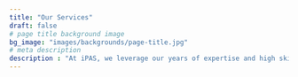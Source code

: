 ```yaml
---
title: "Our Services"
draft: false
# page title background image
bg_image: "images/backgrounds/page-title.jpg"
# meta description
description : "At iPAS, we leverage our years of expertise and high skills to provide efficient and innovative design solutions to your complex industrial electrical needs. The design services we provide involve forward-thinking design solutions. As a result, they meet the industrial system needs of today while forecasting the needs of the future with sustainable, high-performance, energy-efficient solutions. We work closely with our clients and all the other project design teams to formulate sustainable design practices that seek to improve industrial performance and reduce negative impacts on the environment."
---
```

